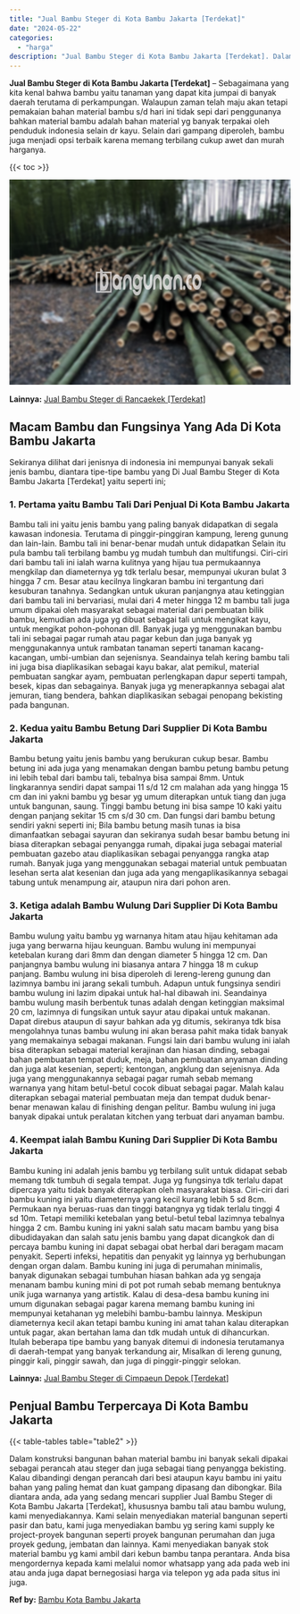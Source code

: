 ```yaml
---
title: "Jual Bambu Steger di Kota Bambu Jakarta [Terdekat]"
date: "2024-05-22"
categories: 
  - "harga"
description: "Jual Bambu Steger di Kota Bambu Jakarta [Terdekat]. Dalam konstruksi bangunan bahan material bambu ini banyak sekali dipakai sebagai perancah atau steger dan..."
---
```


**Jual Bambu Steger di Kota Bambu Jakarta \[Terdekat\]** – Sebagaimana yang kita kenal bahwa bambu yaitu tanaman yang dapat kita jumpai di banyak daerah terutama di perkampungan. Walaupun zaman telah maju akan tetapi pemakaian bahan material bambu s/d hari ini tidak sepi dari penggunanya bahkan material bambu adalah bahan material yg banyak terpakai oleh penduduk indonesia selain dr kayu. Selain dari gampang diperoleh, bambu juga menjadi opsi terbaik karena memang terbilang cukup awet dan murah harganya.

{{< toc >}}

![Jual Bambu Steger di Kota Bambu Jakarta [Terdekat]](/images/jual-bambu-tali-38.png)

**Lainnya:** [Jual Bambu Steger di Rancaekek \[Terdekat\]](https://bambu.bangunan.co/jual-bambu-steger-di-rancaekek-terdekat/)

## Macam Bambu dan Fungsinya Yang Ada Di Kota Bambu Jakarta

Sekiranya dilihat dari jenisnya di indonesia ini mempunyai banyak sekali jenis bambu, diantara tipe-tipe bambu yang Di Jual Bambu Steger di Kota Bambu Jakarta \[Terdekat\] yaitu seperti ini;

### 1\. Pertama yaitu Bambu Tali Dari Penjual Di Kota Bambu Jakarta

Bambu tali ini yaitu jenis bambu yang paling banyak didapatkan di segala kawasan indonesia. Terutama di pinggir-pinggiran kampung, lereng gunung dan lain-lain. Bambu tali ini benar-benar mudah untuk didapatkan Selain itu pula bambu tali terbilang bambu yg mudah tumbuh dan multifungsi. Ciri-ciri dari bambu tali ini ialah warna kulitnya yang hijau tua permukaannya mengkilap dan diameternya yg tdk terlalu besar, mempunyai ukuran bulat 3 hingga 7 cm. Besar atau kecilnya lingkaran bambu ini tergantung dari kesuburan tanahnya. Sedangkan untuk ukuran panjangnya atau ketinggian dari bambu tali ini bervariasi, mulai dari 4 meter hingga 12 m bambu tali juga umum dipakai oleh masyarakat sebagai material dari pembuatan bilik bambu, kemudian ada juga yg dibuat sebagai tali untuk mengikat kayu, untuk mengikat pohon-pohonan dll. Banyak juga yg menggunakan bambu tali ini sebagai pagar rumah atau pagar kebun dan juga banyak yg menggunakannya untuk rambatan tanaman seperti tanaman kacang-kacangan, umbi-umbian dan sejenisnya. Seandainya telah kering bambu tali ini juga bisa diaplikasikan sebagai kayu bakar, alat pemikul, material pembuatan sangkar ayam, pembuatan perlengkapan dapur seperti tampah, besek, kipas dan sebagainya. Banyak juga yg menerapkannya sebagai alat jemuran, tiang bendera, bahkan diaplikasikan sebagai penopang bekisting pada bangunan.

### 2\. Kedua yaitu Bambu Betung Dari Supplier Di Kota Bambu Jakarta

Bambu betung yaitu jenis bambu yang berukuran cukup besar. Bambu betung ini ada juga yang menamakan dengan bambu petung bambu petung ini lebih tebal dari bambu tali, tebalnya bisa sampai 8mm. Untuk lingkarannya sendiri dapat sampai 11 s/d 12 cm malahan ada yang hingga 15 cm dan ini yakni bambu yg besar yg umum diterapkan untuk tiang dan juga untuk bangunan, saung. Tinggi bambu betung ini bisa sampe 10 kaki yaitu dengan panjang sekitar 15 cm s/d 30 cm. Dan fungsi dari bambu betung sendiri yakni seperti ini; Bila bambu betung masih tunas ia bisa dimanfaatkan sebagai sayuran dan sekiranya sudah besar bambu betung ini biasa diterapkan sebagai penyangga rumah, dipakai juga sebagai material pembuatan gazebo atau diaplikasikan sebagai penyangga rangka atap rumah. Banyak juga yang menggunakan sebagai material untuk pembuatan lesehan serta alat kesenian dan juga ada yang mengaplikasikannya sebagai tabung untuk menampung air, ataupun nira dari pohon aren.

### 3\. Ketiga adalah Bambu Wulung Dari Supplier Di Kota Bambu Jakarta

Bambu wulung yaitu bambu yg warnanya hitam atau hijau kehitaman ada juga yang berwarna hijau keunguan. Bambu wulung ini mempunyai ketebalan kurang dari 8mm dan dengan diameter 5 hingga 12 cm. Dan panjangnya bambu wulung ini biasanya antara 7 hingga 18 m cukup panjang. Bambu wulung ini bisa diperoleh di lereng-lereng gunung dan lazimnya bambu ini jarang sekali tumbuh. Adapun untuk fungsinya sendiri bambu wulung ini lazim dipakai untuk hal-hal dibawah ini. Seandainya bambu wulung masih berbentuk tunas adalah dengan ketinggian maksimal 20 cm, lazimnya di fungsikan untuk sayur atau dipakai untuk makanan. Dapat direbus ataupun di sayur bahkan ada yg ditumis, sekiranya tdk bisa mengolahnya tunas bambu wulung ini akan berasa pahit maka tidak banyak yang memakainya sebagai makanan. Fungsi lain dari bambu wulung ini ialah bisa diterapkan sebagai material kerajinan dan hiasan dinding, sebagai bahan pembuatan tempat duduk, meja, bahan pembuatan anyaman dinding dan juga alat kesenian, seperti; kentongan, angklung dan sejenisnya. Ada juga yang menggunakannya sebagai pagar rumah sebab memang warnanya yang hitam betul-betul cocok dibuat sebagai pagar. Malah kalau diterapkan sebagai material pembuatan meja dan tempat duduk benar-benar menawan kalau di finishing dengan pelitur. Bambu wulung ini juga banyak dipakai untuk peralatan kitchen yang terbuat dari anyaman bambu.

### 4\. Keempat ialah Bambu Kuning Dari Supplier Di Kota Bambu Jakarta

Bambu kuning ini adalah jenis bambu yg terbilang sulit untuk didapat sebab memang tdk tumbuh di segala tempat. Juga yg fungsinya tdk terlalu dapat dipercaya yaitu tidak banyak diterapkan oleh masyarakat biasa. Ciri-ciri dari bambu kuning ini yaitu diameternya yang kecil kurang lebih 5 sd 8cm. Permukaan nya beruas-ruas dan tinggi batangnya yg tidak terlalu tinggi 4 sd 10m. Tetapi memiliki ketebalan yang betul-betul tebal lazimnya tebalnya hingga 2 cm. Bambu kuning ini yakni salah satu macam bambu yang bisa dibudidayakan dan salah satu jenis bambu yang dapat dicangkok dan di percaya bambu kuning ini dapat sebagai obat herbal dari beragam macam penyakit. Seperti infeksi, hepatitis dan penyakit yg lainnya yg berhubungan dengan organ dalam. Bambu kuning ini juga di perumahan minimalis, banyak digunakan sebagai tumbuhan hiasan bahkan ada yg sengaja menanam bambu kuning mini di pot pot rumah sebab memang bentuknya unik juga warnanya yang artistik. Kalau di desa-desa bambu kuning ini umum digunakan sebagai pagar karena memang bambu kuning ini mempunyai ketahanan yg melebihi bambu-bambu lainnya. Meskipun diameternya kecil akan tetapi bambu kuning ini amat tahan kalau diterapkan untuk pagar, akan bertahan lama dan tdk mudah untuk di dihancurkan. Itulah beberapa tipe bambu yang banyak ditemui di indonesia terutamanya di daerah-tempat yang banyak terkandung air, Misalkan di lereng gunung, pinggir kali, pinggir sawah, dan juga di pinggir-pinggir selokan.

**Lainnya:** [Jual Bambu Steger di Cimpaeun Depok \[Terdekat\]](https://bambu.bangunan.co/jual-bambu-steger-di-cimpaeun-depok-terdekat/)

## Penjual Bambu Terpercaya Di Kota Bambu Jakarta

{{< table-tables table="table2" >}}

Dalam konstruksi bangunan bahan material bambu ini banyak sekali dipakai sebagai perancah atau steger dan juga sebagai tiang penyangga bekisting. Kalau dibandingi dengan perancah dari besi ataupun kayu bambu ini yaitu bahan yang paling hemat dan kuat gampang dipasang dan dibongkar. Bila diantara anda, ada yang sedang mencari supplier Jual Bambu Steger di Kota Bambu Jakarta \[Terdekat\], khususnya bambu tali atau bambu wulung, kami menyediakannya. Kami selain menyediakan material bangunan seperti pasir dan batu, kami juga menyediakan bambu yg sering kami supply ke project-proyek bangunan seperti proyek bangunan perumahan dan juga proyek gedung, jembatan dan lainnya. Kami menyediakan banyak stok material bambu yg kami ambil dari kebun bambu tanpa perantara. Anda bisa mengordernya kepada kami melalui nomor whatsapp yang ada pada web ini atau anda juga dapat bernegosiasi harga via telepon yg ada pada situs ini juga.

**Ref by:** [Bambu Kota Bambu Jakarta](https://id.wikipedia.org/wiki/Bambu)
